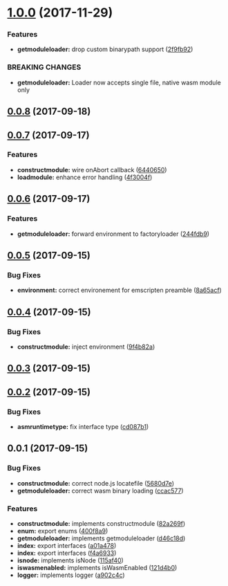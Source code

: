 <a name="1.0.0"></a>
# [1.0.0](https://github.com/kwonoj/emscripten-wasm-loader/compare/v0.0.8...v1.0.0) (2017-11-29)


### Features

* **getmoduleloader:** drop custom binarypath support ([2f9fb92](https://github.com/kwonoj/emscripten-wasm-loader/commit/2f9fb92))


### BREAKING CHANGES

* **getmoduleloader:** Loader now accepts single file, native wasm module only



<a name="0.0.8"></a>
## [0.0.8](https://github.com/kwonoj/emscripten-wasm-loader/compare/v0.0.7...v0.0.8) (2017-09-18)



<a name="0.0.7"></a>
## [0.0.7](https://github.com/kwonoj/emscripten-wasm-loader/compare/v0.0.6...v0.0.7) (2017-09-17)


### Features

* **constructmodule:** wire onAbort callback ([6440650](https://github.com/kwonoj/emscripten-wasm-loader/commit/6440650))
* **loadmodule:** enhance error handling ([4f3004f](https://github.com/kwonoj/emscripten-wasm-loader/commit/4f3004f))



<a name="0.0.6"></a>
## [0.0.6](https://github.com/kwonoj/emscripten-wasm-loader/compare/v0.0.5...v0.0.6) (2017-09-17)


### Features

* **getmoduleloader:** forward environment to factoryloader ([244fdb9](https://github.com/kwonoj/emscripten-wasm-loader/commit/244fdb9))



<a name="0.0.5"></a>
## [0.0.5](https://github.com/kwonoj/emscripten-wasm-loader/compare/v0.0.4...v0.0.5) (2017-09-15)


### Bug Fixes

* **environment:** correct environement for emscripten preamble ([8a65acf](https://github.com/kwonoj/emscripten-wasm-loader/commit/8a65acf))



<a name="0.0.4"></a>
## [0.0.4](https://github.com/kwonoj/emscripten-wasm-loader/compare/v0.0.3...v0.0.4) (2017-09-15)


### Bug Fixes

* **constructmodule:** inject environment ([9f4b82a](https://github.com/kwonoj/emscripten-wasm-loader/commit/9f4b82a))



<a name="0.0.3"></a>
## [0.0.3](https://github.com/kwonoj/emscripten-wasm-loader/compare/v0.0.2...v0.0.3) (2017-09-15)



<a name="0.0.2"></a>
## [0.0.2](https://github.com/kwonoj/emscripten-wasm-loader/compare/v0.0.1...v0.0.2) (2017-09-15)


### Bug Fixes

* **asmruntimetype:** fix interface type ([cd087b1](https://github.com/kwonoj/emscripten-wasm-loader/commit/cd087b1))



<a name="0.0.1"></a>
## 0.0.1 (2017-09-15)


### Bug Fixes

* **constructmodule:** correct node.js locatefile ([5680d7e](https://github.com/kwonoj/emscripten-wasm-loader/commit/5680d7e))
* **getmoduleloader:** correct wasm binary loading ([ccac577](https://github.com/kwonoj/emscripten-wasm-loader/commit/ccac577))


### Features

* **constructmodule:** implements constructmodule ([82a269f](https://github.com/kwonoj/emscripten-wasm-loader/commit/82a269f))
* **enum:** export enums ([400f8a9](https://github.com/kwonoj/emscripten-wasm-loader/commit/400f8a9))
* **getmoduleloader:** implements getmoduleloader ([d46c18d](https://github.com/kwonoj/emscripten-wasm-loader/commit/d46c18d))
* **index:** export interfaces ([a01a478](https://github.com/kwonoj/emscripten-wasm-loader/commit/a01a478))
* **index:** export interfaces ([f4a6933](https://github.com/kwonoj/emscripten-wasm-loader/commit/f4a6933))
* **isnode:** implements isNode ([115af40](https://github.com/kwonoj/emscripten-wasm-loader/commit/115af40))
* **iswasmenabled:** implements isWasmEnabled ([121d4b0](https://github.com/kwonoj/emscripten-wasm-loader/commit/121d4b0))
* **logger:** implements logger ([a902c4c](https://github.com/kwonoj/emscripten-wasm-loader/commit/a902c4c))



